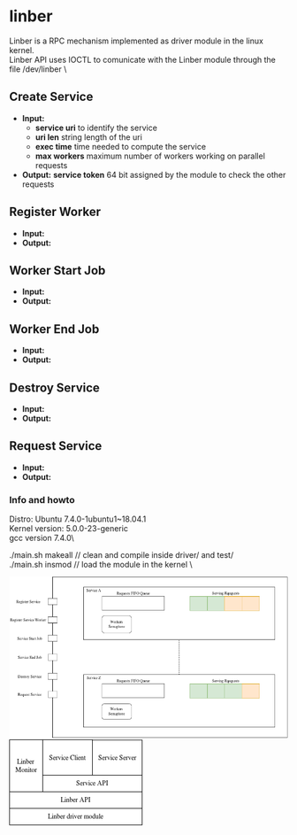 # linber
Linber is a RPC mechanism implemented as driver module in the linux kernel. 					\
Linber API uses IOCTL to comunicate with the Linber module through the file /dev/linber 		\

## Create Service
- **Input:**
	- **service uri** to identify the service	
	- **uri len**		string length of the uri
	- **exec time**	time needed to compute the service
	- **max workers**	maximum number of workers working on parallel requests
- **Output:**
	**service token** 64 bit assigned by the module to check the other requests

## Register Worker
- **Input:**
- **Output:**

## Worker Start Job
- **Input:**
- **Output:**

## Worker End Job
- **Input:**
- **Output:**

## Destroy Service
- **Input:**
- **Output:**

## Request Service
- **Input:**
- **Output:**

### Info and howto
Distro: Ubuntu 7.4.0-1ubuntu1~18.04.1\
Kernel version: 5.0.0-23-generic\
gcc version 7.4.0\

./main.sh makeall	// clean and compile inside driver/ and test/ \
./main.sh insmod	// load the module in the kernel \


![Linber Component view](/img/Linber_component_view.png)
![Linber Stack](/img/Linber_stack.png)

